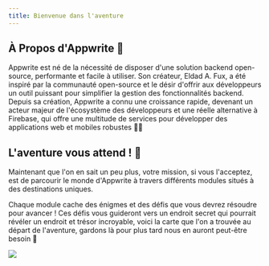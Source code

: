 ```yaml
---
title: Bienvenue dans l'aventure
---
```


<Hero
title="Bienvenue dans l'aventure Appwrite !"
image="/assets/workshop/introduction/hero.jpeg"
description="Félicitations, cher voyageur, vous avez été choisi pour être l'un des premiers à entreprendre un voyage
extraordinaire dans le monde fascinant d'Appwrite ! Vous êtes sur le point de plonger dans une expérience inoubliable,
où la découverte, l'apprentissage et l'aventure se mêlent 🗾"
/>

## À Propos d'Appwrite 📰

Appwrite est né de la nécessité de disposer d'une solution backend open-source, performante et facile à utiliser. Son
créateur, Eldad A. Fux, a été inspiré par la communauté open-source et le désir d'offrir aux développeurs un outil
puissant pour simplifier la gestion des fonctionnalités backend. Depuis sa création, Appwrite a connu une croissance
rapide, devenant un acteur majeur de l'écosystème des développeurs et une réelle alternative à Firebase, qui offre une
multitude de services pour développer des applications web et mobiles robustes 💪🏼

## L'aventure vous attend ! 🏁

Maintenant que l'on en sait un peu plus, votre mission, si vous l'acceptez, est de parcourir le monde
d'Appwrite à travers différents modules situés à des destinations uniques.

Chaque module cache des énigmes et des défis que vous devrez résoudre pour avancer ! Ces défis vous guideront vers un
endroit secret qui pourrait révéler un endroit et trésor incroyable, voici la carte que l'on a trouvée au départ de
l'aventure, gardons là pour plus tard nous en auront peut-être besoin 🫢

<Image src="/assets/workshop/introduction/map.jpeg" imageAlt="Workshop map"></Image>

<br/><br/>

<Hero
title="Êtes-vous prêt à vous embarquer dans cette aventure ?"
description="Si oui, commencez par cliquer sur le premier module, la Baie de la
Configuration, pour commencer votre voyage extraordinaire ! 🗺️"
/>